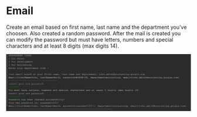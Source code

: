 # Email
Create an email based on first name, last name and the department you've choosen.
Also created a random password.
After the mail is created you can modify the password but must have letters, numbers and special characters and at least 8 digits (max digits 14).

![Screenshot](screenshotEmail.PNG)
